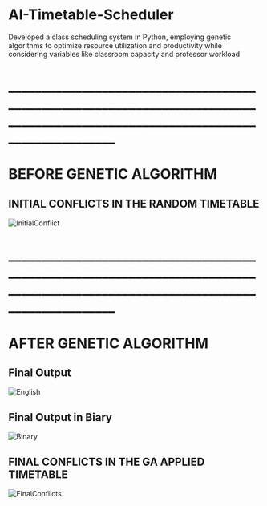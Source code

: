 # AI-Timetable-Scheduler
Developed a class scheduling system in Python, employing genetic algorithms to optimize resource utilization and productivity while considering variables like classroom capacity and professor workload
# _______________________________________________________________________________________________________________________________

# BEFORE GENETIC ALGORITHM
## INITIAL CONFLICTS IN THE RANDOM TIMETABLE
![InitialConflict](https://github.com/TayyabSohail/AI-Timetable-Scheduler/assets/129260556/719e0d18-e26f-4db1-89d8-e6bb23bcaa39)
# _______________________________________________________________________________________________________________________________

# AFTER GENETIC ALGORITHM

## Final Output 
![English](https://github.com/TayyabSohail/AI-Timetable-Scheduler/assets/129260556/0122f5d4-5689-4cf4-9d61-3eac278c905c)

## Final Output in Biary
![Binary](https://github.com/TayyabSohail/AI-Timetable-Scheduler/assets/129260556/089b6212-3651-4a5b-a2fd-8a807fb59a10)

## FINAL CONFLICTS IN THE GA APPLIED TIMETABLE
![FinalConflicts](https://github.com/TayyabSohail/AI-Timetable-Scheduler/assets/129260556/bb7daa8a-b99b-488b-a903-3c1e5126a6af)
